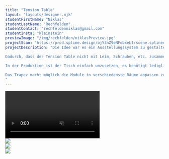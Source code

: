 ```yaml
---
title: "Tension Table"
layout: 'layouts/designer.njk'
studentFirstName: "Niklas"
studentLastName: "Rechfelden"
studentContact: "rechfeldenniklas@gmail.com"
studentInsta: "klainstein"
previewImage: "/img/rechfelden/niklasPreview.jpg"
projectScan: "https://prod.spline.design/ojY3nZ9eNFobxeLf/scene.splinecode"
projectDescription: "Die Idee war es ein Ausstellungssystem zu gestalten, dass es ermöglicht möglichst platzsparend zu transportieren und in der Anordnung der Module flexibel ist.

Dadurch, dass der Tension Table nicht mit Leim, Schrauben, etc. zusammen gehalten wird, sondern mittels Seil, erlaubt es den Trapeztisch in seine Einzelteile zerlegen zu können. Das bietet zum einem die Möglichkeit die Module platzsparend zu transportieren und zum anderem einen einfachen Austausch der Einzelteile.

In der Produktion ist der Tisch einfach umzusetzen, es benötigt lediglich drei Bohrungen, zwei Nuten und die Platten müssen auf das Maß zugeschnitten werden. Auch bei den drei Stahlrohren muss jeweils ein Loch gebohrt werden. 

Das Trapez macht möglich die Module in verschiedenste Räume anpassen zu können und dementsprechend auf verschiedenste Szenarien eingehen zu können und oder auch welche zu kreieren. 
"
---
```


  <div class="span-1">
    <video controls muted loop>
      <source src="/img/rechfelden/tensiontable.webm" type="video/webm">
    </video>
  </div>
    <div class="span-1">
    <img src="/img/rechfelden/niklas6.jpg">
  </div>
  <div class="span-2">
    <img src="/img/rechfelden/niklas5.jpg">
  </div>
    <div class="span-2">
    <img src="/img/rechfelden/niklas9.jpg">
  </div>
